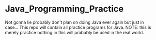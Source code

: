# Java_Programming_Practice
Not gonna lie probably don't plan on doing Java ever again but just in case... This repo will contain all practice programs for Java. NOTE: this is merely practice nothing in this will probably be used in the real world.
